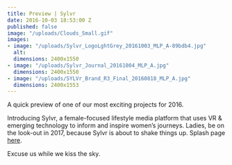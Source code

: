 ```yaml
---
title: Preview | Sylvr
date: 2016-10-03 18:53:00 Z
published: false
image: "/uploads/Clouds_Small.gif"
images:
- image: "/uploads/Sylvr_LogoLghtGrey_20161003_MLP_A-89bdb4.jpg"
  alt: 
  dimensions: 2400x1550
- image: "/uploads/Sylvr_Journal_20161004_MLP_A.jpg"
  dimensions: 2400x1550
- image: "/uploads/SYLVr_Brand_R3_Final_20160818_MLP_A.jpg"
  dimensions: 2400x1553
---
```


A quick preview of one of our most exciting projects for 2016. 

Introducing Sylvr, a female-focused lifestyle media platform that uses VR & emerging technology to inform and inspire women’s journeys. Ladies, be on the look-out in 2017, because Sylvr is about to shake things up. Splash page [here](http://sylvrmedia.com).

Excuse us while we kiss the sky.
